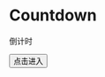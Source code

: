 Countdown
======
倒计时

<button onclick="open('https://wzh656.github.io/Countdown/index.html)')">点击进入</button>
